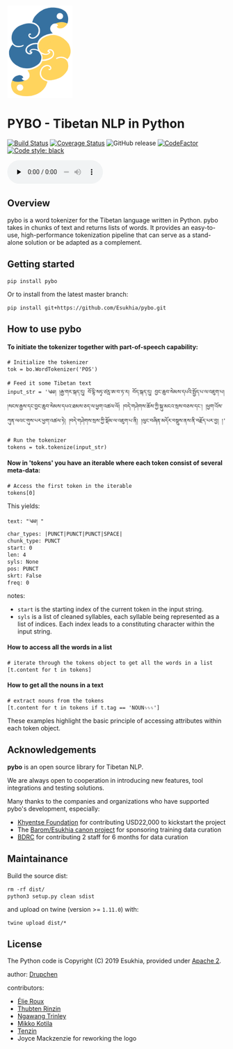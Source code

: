 <a target="_blank" rel="noopener noreferrer" href="http://www.montypython.net/sounds/sketches/exparrot.wav"> <img src=https://github.com/Esukhia/pybo/blob/master/pybo_logo.png width=150> </a>

# PYBO - Tibetan NLP in Python
[![Build Status](https://travis-ci.org/Esukhia/pybo.svg?branch=master)](https://travis-ci.org/Esukhia/pybo)  [![Coverage Status](https://coveralls.io/repos/github/Esukhia/pybo/badge.svg?branch=master)](https://coveralls.io/github/Esukhia/pybo?branch=master) ![GitHub release](https://img.shields.io/github/release/Esukhia/pybo.svg) [![CodeFactor](https://www.codefactor.io/repository/github/esukhia/pybo/badge)](https://www.codefactor.io/repository/github/esukhia/pybo)[![Code style: black](https://img.shields.io/badge/code%20style-black-000000.svg)](https://github.com/psf/black)


<div><div class="mediaContainer" style="width:220px"><audio id="mwe_player_0" controls="" preload="none" style="width:220px" class="kskin" data-durationhint="31.205238095238" data-startoffset="0" data-mwtitle="Parrot_sketch.ogg" data-mwprovider="local"><source src="//upload.wikimedia.org/wikipedia/en/4/4e/Parrot_sketch.ogg" type="audio/ogg; codecs=&quot;vorbis&quot;" data-title="Original Ogg file (47 kbps)" data-shorttitle="Ogg source" data-width="0" data-height="0" data-bandwidth="47057" /><source src="//upload.wikimedia.org/wikipedia/en/transcoded/4/4e/Parrot_sketch.ogg/Parrot_sketch.ogg.mp3" type="audio/mpeg" data-title="MP3" data-shorttitle="MP3" data-transcodekey="mp3" data-width="0" data-height="0" data-bandwidth="118288" /><track src="/w/api.php?action=timedtext&amp;title=File%3AParrot_sketch.ogg&amp;lang=en&amp;trackformat=srt" kind="subtitles" type="text/x-srt" srclang="en" label="English (en) subtitles" data-dir="ltr" /></audio></div></div>



## Overview

pybo is a word tokenizer for the Tibetan language written in Python. pybo takes in chunks of text and returns lists of words. It provides an easy-to-use, high-performance tokenization pipeline that can serve as a stand-alone solution or be adapted as a complement.


## Getting started

    pip install pybo
    
Or to install from the latest master branch:

    pip install git+https://github.com/Esukhia/pybo.git

## How to use pybo

#### To initiate the tokenizer together with part-of-speech capability: 

    # Initialize the tokenizer
    tok = bo.WordTokenizer('POS')
    
    # Feed it some Tibetan text
    input_str = '༄༅། །རྒྱ་གར་སྐད་དུ། བོ་དྷི་སཏྭ་ཙརྻ་ཨ་བ་ཏ་ར། བོད་སྐད་དུ། བྱང་ཆུབ་སེམས་དཔའི་སྤྱོད་པ་ལ་འཇུག་པ། །སངས་རྒྱས་དང་བྱང་ཆུབ་སེམས་དཔའ་ཐམས་ཅད་ལ་ཕྱག་འཚལ་ལོ། །བདེ་གཤེགས་ཆོས་ཀྱི་སྐུ་མངའ་སྲས་བཅས་དང༌། །ཕྱག་འོས་ཀུན་ལའང་གུས་པར་ཕྱག་འཚལ་ཏེ། །བདེ་གཤེགས་སྲས་ཀྱི་སྡོམ་ལ་འཇུག་པ་ནི། །ལུང་བཞིན་མདོར་བསྡུས་ནས་ནི་བརྗོད་པར་བྱ། །'
    
    # Run the tokenizer
    tokens = tok.tokenize(input_str)
    
#### Now in 'tokens' you have an iterable where each token consist of several meta-data:

    # Access the first token in the iterable
    tokens[0]

This yields:

    text: "༄༅། "
    char_types: |PUNCT|PUNCT|PUNCT|SPACE|
    chunk_type: PUNCT
    start: 0
    len: 4
    syls: None
    pos: PUNCT
    skrt: False
    freq: 0
    
notes:
 - `start` is the starting index of the current token in the input string.
 - `syls` is a list of cleaned syllables, each syllable being represented as a list of indices.
Each index leads to a constituting character within the input string. 

#### How to access all the words in a list 

    # iterate through the tokens object to get all the words in a list
    [t.content for t in tokens]

#### How to get all the nouns in a text

    # extract nouns from the tokens
    [t.content for t in tokens if t.tag == 'NOUNᛃᛃᛃ']
    
These examples highlight the basic principle of accessing attributes within each token object. 

## Acknowledgements

**pybo** is an open source library for Tibetan NLP.

We are always open to cooperation in introducing new features, tool integrations and testing solutions.

Many thanks to the companies and organizations who have supported pybo's development, especially:

* [Khyentse Foundation](https://khyentsefoundation.org) for contributing USD22,000 to kickstart the project 
* The [Barom/Esukhia canon project](http://www.barom.org) for sponsoring training data curation
* [BDRC](https://tbrc.org) for contributing 2 staff for 6 months for data curation

## Maintainance

Build the source dist:

```
rm -rf dist/
python3 setup.py clean sdist
```

and upload on twine (version >= `1.11.0`) with:

```
twine upload dist/*
```

## License

The Python code is Copyright (C) 2019 Esukhia, provided under [Apache 2](LICENSE). 

author: [Drupchen](https://github.com/drupchen)

contributors:
 * [Élie Roux](https://github.com/eroux)
 * [Thubten Rinzin](https://github.com/thubtenrigzin)
 * [Ngawang Trinley](https://github.com/ngawangtrinley)
 * [Mikko Kotila](https://github.com/mikkokotila)
 * [Tenzin](https://github.com/10zinten)
 * Joyce Mackzenzie for reworking the logo
